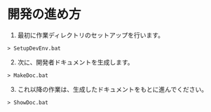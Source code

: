 # 開発の進め方

1. 最初に作業ディレクトリのセットアップを行います。
```
> SetupDevEnv.bat
```


2. 次に、開発者ドキュメントを生成します。
```
> MakeDoc.bat
```

3. これ以降の作業は、生成したドキュメントをもとに進んでください。
```
> ShowDoc.bat
```

